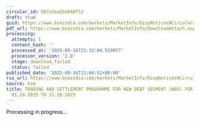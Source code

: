 ```yaml
---
circular_id: 567a1ea2beb40f52
draft: true
guid: https://www.bseindia.com/markets/MarketInfo/DispNoticesNCirculars.aspx?Noticeid={1AC875D1-F7A0-44FB-A7E1-259B968E0771}&noticeno=20250916-29&dt=09/16/2025&icount=29&totcount=79&flag=0
pdf_url: https://www.bseindia.com/markets/MarketInfo/DownloadAttach.aspx?id=20250916-29&attachedId=
processing:
  attempts: 1
  content_hash: ''
  processed_at: '2025-09-16T21:32:04.519977'
  processor_version: '2.0'
  stage: download_failed
  status: failed
published_date: '2025-09-16T11:04:52+00:00'
rss_url: https://www.bseindia.com/markets/MarketInfo/DispNoticesNCirculars.aspx?Noticeid={1AC875D1-F7A0-44FB-A7E1-259B968E0771}&noticeno=20250916-29&dt=09/16/2025&icount=29&totcount=79&flag=0
source: bse
title: TRADING AND SETTLEMENT PROGRAMME FOR NEW DEBT SEGMENT (NDS) FOR PERIOD FROM
  01.10.2025 TO 31.10.2025
---
```


Processing in progress...